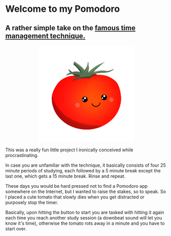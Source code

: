 # Welcome to my Pomodoro
## A rather simple take on the <a href=https://en.wikipedia.org/wiki/Pomodoro_Technique>famous time management technique.</a>
<p align="center">
<img src="pomodoro.png" width="300" height="300">
</p>
<p>This was a really fun little project I ironically conceived while procrastinating.</p>
<p>In case you are unfamiliar with the technique, it basically consists of four 25 minute periods of studying, each followed by a 5 minute break except the last one, which gets a 15 minute break. Rinse and repeat.</p>
<p>These days you would be hard pressed not to find a Pomodoro app somewhere on the Internet, but I wanted to raise the stakes, so to speak. So I placed a cute tomato that slowly dies when you get distracted or purposely stop the timer.</p>
<p>Basically, upon hitting the button to start you are tasked with hitting it again each time you reach another study session (a downbeat sound will let you know it's time), otherwise the tomato rots away in a minute and you have to start over.</p>